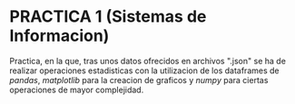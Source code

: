 # PRACTICA 1 (Sistemas de Informacion)
Practica, en la que, tras unos datos ofrecidos en archivos ".json" se ha de realizar operaciones estadisticas con la utilizacion de los dataframes de  *pandas*, *matplotlib* para la creacion de graficos y *numpy* para ciertas operaciones de mayor complejidad. 
